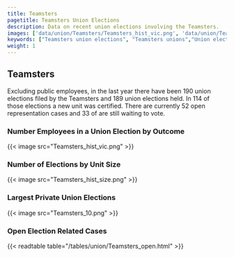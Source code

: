 ```yaml
---
title: Teamsters
pagetitle: Teamsters Union Elections
description: Data on recent union elections involving the Teamsters.
images: ['data/union/Teamsters/Teamsters_hist_vic.png', 'data/union/Teamsters/Teamsters_hist_size.png', 'data/union/Teamsters/Teamsters_10.png']
keywords: ["Teamsters union elections", "Teamsters unions","Union elections"]
weight: 1
---
```

##  Teamsters

Excluding public employees, in the last year there have been 190 union elections filed by the Teamsters and 189 union elections held. In 114 of those elections a new unit was certified. There are currently 52 open representation cases and 33 of are still waiting to vote.

### Number Employees in a Union Election by Outcome
{{< image src="Teamsters_hist_vic.png" >}}

### Number of Elections by Unit Size
{{< image src="Teamsters_hist_size.png" >}}

### Largest Private Union Elections
{{< image src="Teamsters_10.png" >}}

### Open Election Related Cases
{{< readtable table="/tables/union/Teamsters_open.html" >}}

